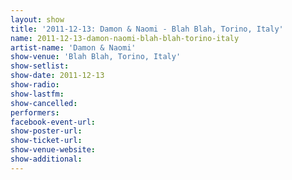 ```yaml
---
layout: show
title: '2011-12-13: Damon & Naomi - Blah Blah, Torino, Italy'
name: 2011-12-13-damon-naomi-blah-blah-torino-italy
artist-name: 'Damon & Naomi'
show-venue: 'Blah Blah, Torino, Italy'
show-setlist: 
show-date: 2011-12-13
show-radio: 
show-lastfm: 
show-cancelled: 
performers: 
facebook-event-url: 
show-poster-url: 
show-ticket-url: 
show-venue-website: 
show-additional: 
---
```


